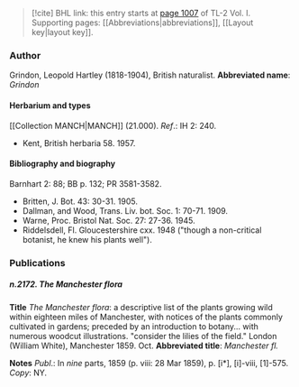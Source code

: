 > [!cite] BHL link: this entry starts at [page 1007](https://www.biodiversitylibrary.org/page/33121138) of TL-2 Vol. I.
> Supporting pages: [[Abbreviations|abbreviations]], [[Layout key|layout key]].

### Author

Grindon, Leopold Hartley (1818-1904), British naturalist. 
**Abbreviated name**: *Grindon*

#### Herbarium and types

[[Collection MANCH|MANCH]] (21.000).
*Ref*.: IH 2: 240.
- Kent, British herbaria 58. 1957.

#### Bibliography and biography

Barnhart 2: 88; BB p. 132; PR 3581-3582.
- Britten, J. Bot. 43: 30-31. 1905.
- Dallman, and Wood, Trans. Liv. bot. Soc. 1: 70-71. 1909.
- Warne, Proc. Bristol Nat. Soc. 27: 27-36. 1945.
- Riddelsdell, Fl. Gloucestershire cxx. 1948 ("though a non-critical botanist, he knew his plants well").

### Publications

##### n.2172. The Manchester flora

**Title**
*The Manchester flora*: a descriptive list of the plants growing wild within eighteen miles of Manchester, with notices of the plants commonly cultivated in gardens; preceded by an introduction to botany... with numerous woodcut illustrations. "consider the lilies of the field." London (William White), Manchester 1859. Oct.
**Abbreviated title**: *Manchester fl.*

**Notes**
*Publ*.: In *nine* parts, 1859 (p. viii: 28 Mar 1859), p. \[i\*\], \[i\]-viii, \[1\]-575. *Copy*: NY.


